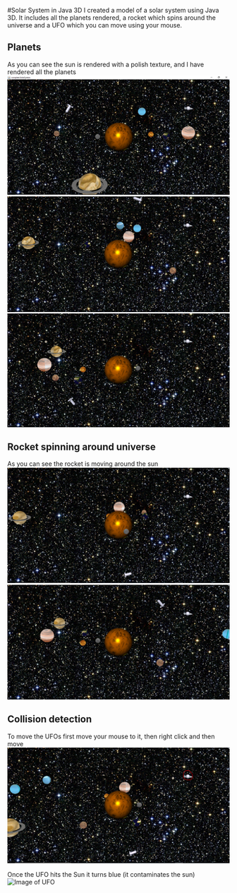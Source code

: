 #Solar System in Java 3D
I created a model of a solar system using Java 3D. It includes all the planets rendered, a rocket which spins around the universe and a UFO which you can move using your mouse.

## Planets
As you can see the sun is rendered with a polish texture, and I have rendered all the planets
![Image of Planet ](https://github.com/mh453/SolarSystem/blob/master/screenshots/Capture1.PNG)
![Image of Planet ](https://github.com/mh453/SolarSystem/blob/master/screenshots/Capture2.PNG)
![Image of Planet ](https://github.com/mh453/SolarSystem/blob/master/screenshots/Capture3.PNG)

## Rocket spinning around universe
As you can see the rocket is moving around the sun
![Image of Planet ](https://github.com/mh453/SolarSystem/blob/master/screenshots/rocket1.PNG)
![Image of Planet ](https://github.com/mh453/SolarSystem/blob/master/screenshots/rocket2.PNG)

## Collision detection 
To move the UFOs first move your mouse to it, then right click and then move
![Image of UFO ](https://github.com/mh453/SolarSystem/blob/master/screenshots/ufo1.PNG)

Once the UFO hits the Sun it turns blue (it contaminates the sun)
![Image of UFO](https://github.com/mh453/SolarSystem/blob/master/screenshots/ufos2.PNG)
